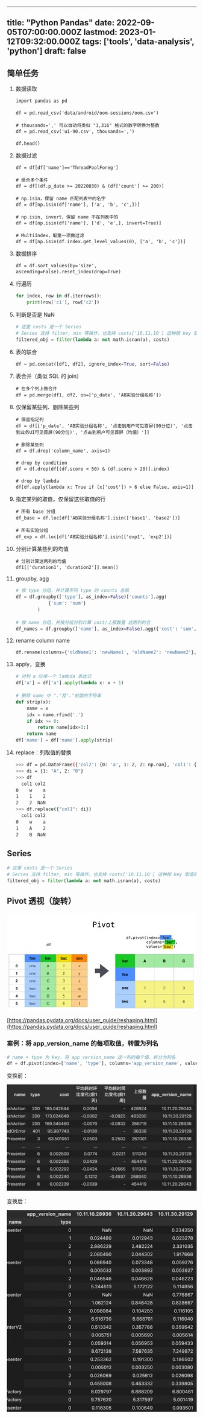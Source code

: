 
---
title: "Python Pandas"
date: 2022-09-05T07:00:00.000Z
lastmod: 2023-01-12T09:32:00.000Z
tags: ['tools', 'data-analysis', 'python']
draft: false
---



## 简单任务  
  
1.  数据读取    
    
    ```shell
    import pandas as pd
    
    df = pd.read_csv('data/android/oom-sessions/oom.csv')
    
    # thousands=',' 可以自动将类似 "1,316" 格式的数字转换为整数
    df = pd.read_csv('ui-90.csv', thousands=',')
    
    df.head()
    ```  
1.  数据过滤    
    
    ```shell
    df = df[df['name']=='ThreadPoolForeg']
    
    # 组合多个条件
    df = df[(df.p_date >= 20220830) & (df['count'] >= 200)]
    
    # np.isin，保留 name 匹配列表中的名字
    df = df[np.isin(df['name'], ['a', 'b', 'c',])]
    
    # np.isin, invert，保留 name 不在列表中的
    df = df[np.isin(df['name'], ['d', 'e',], invert=True)]
    
    # MultiIndex，取第一项做过滤
    df = df[np.isin(df.index.get_level_values(0), ['a', 'b', 'c'])]
    ```  
1.  数据排序    
    
    ```shell
    df = df.sort_values(by='size', ascending=False).reset_index(drop=True)
    ```  
1.  行遍历    
    
    ```python
    for index, row in df.iterrows():
        print(row['c1'], row['c2'])
    ```  
1.  判断是否是 NaN    
    
    ```python
    # 这里 costs 是一个 Series
    # Series 支持 filter, min 等操作，也支持 costs['10.11.10'] 这种按 key 取值的操作
    filtered_obj = filter(lambda a: not math.isnan(a), costs)
    ```  
1.  表的联合    
    
    ```python
    df = pd.concat([df1, df2], ignore_index=True, sort=False)
    ```  
1.  表合并（类似 SQL 的 join）    
    
    ```shell
    # 在多个列上做合并
    df = pd.merge(df1, df2, on=['p_date', 'AB实验分组名称'])
    ```  
1.  仅保留某些列、删除某些列    
    
    ```shell
    # 保留指定列
    df = df[['p_date', 'AB实验分组名称', '点击到用户可见首屏(90分位)', '点击到业务UI可见首屏(90分位)', '点击到用户可见首屏（均值）']]
    
    # 删除某些列
    df = df.drop('column_name', axis=1)
    
    # drop by condition
    df = df.drop(df[(df.score < 50) & (df.score > 20)].index)
    
    # drop by lambda
    df[df.apply(lambda x: True if (x['cost']) > 6 else False, axis=1)]
    ```  
1.  指定某列的取值，仅保留这些取值的行    
    
    ```shell
    # 所有 base 分组
    df_base = df.loc[df['AB实验分组名称'].isin(['base1', 'base2'])]
    
    # 所有实验分组
    df_exp = df.loc[df['AB实验分组名称'].isin(['exp1', 'exp2'])]
    ```  
1.  分别计算某些列的均值    
    
    ```shell
    # 分别计算这两列的均值
    df1[['duration1', 'duration2']].mean()
    ```  
1.  groupby, agg    
    
    ```python
    # 按 type 分组，并计算不同 type 的 counts 总和
    df = df.groupby(['type'], as_index=False)['counts'].agg(
                {'sum': 'sum'}
            )
    
    # 按 name 分组，并按分组分别计算 cost/上报数量 这两列的合
    df_names = df.groupby(['name'], as_index=False).agg({'cost': 'sum', '上报数量': 'sum'})
    ```  
1.  rename column name    
    
    ```python
    df.rename(columns={'oldName1': 'newName1', 'oldName2': 'newName2'}, inplace=True)
    ```  
1.  apply，变换    
    
    ```python
    # 对列 a 应用一个 lambda 表达式
    df['a'] = df['a'].apply(lambda x: x + 1)
    
    # 删除 name 中 "."及"."前面的字符串
    def strip(x):
        name = x
        idx = name.rfind('.')
        if idx >= 0:
            return name[idx+1:]
        return name
    df['name'] = df['name'].apply(strip)
    ```  
1.  replace：列取值的替换    
    
    ```bash
    >>> df = pd.DataFrame({'col2': {0: 'a', 1: 2, 2: np.nan}, 'col1': {0: 'w', 1: 1, 2: 2}})
    >>> di = {1: "A", 2: "B"}
    >>> df
      col1 col2
    0    w    a
    1    1    2
    2    2  NaN
    >>> df.replace({"col1": di})
      col1 col2
    0    w    a
    1    A    2
    2    B  NaN
    ```


## Series

```python
# 这里 costs 是一个 Series
# Series 支持 filter, min 等操作，也支持 costs['10.11.10'] 这种按 key 取值的操作
filtered_obj = filter(lambda a: not math.isnan(a), costs)
```



## Pivot 透视（旋转）

![](/uploads/images/cb195428-ef26-4d37-87a8-95e593e1743b/Untitled.png)

[https://pandas.pydata.org/docs/user_guide/reshaping.html](https://pandas.pydata.org/docs/user_guide/reshaping.html)


### 案例：将 app_version_name 的每项取值，转置为列名

```python
# name + type 为 key，将 app_version_name 这一列的每个值，拆分为列名
df = df.pivot(index=['name', 'type'], columns='app_version_name', values='cost')
```

变换前：

![](/uploads/images/d1d7bf1e-c912-4cac-963b-748f8f3936b7/Untitled.png)

变换后：

![](/uploads/images/a559b5cd-4102-4609-8ae4-6ddfdef70eef/Untitled.png)